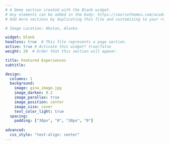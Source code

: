```yaml
---
# A Demo section created with the Blank widget.
# Any elements can be added in the body: https://sourcethemes.com/academic/docs/writing-markdown-latex/
# Add more sections by duplicating this file and customizing to your requirements.

# Image Location: Akutan, Alaska 

widget: blank  
headless: true  # This file represents a page section.
active: true # Activate this widget? true/false
weight: 20  # Order that this section will appear.

title: Featured Experiences
subtitle:

design:
  columns: 1
  background:
    image: gina_image.jpg
    image_darken: 0.2
    image_parallax: true
    image_position: center
    image_size: cover
    text_color_light: true
  spacing:
    padding: ["30px", "0", "30px", "0"]
    
advanced:
  css_style: "text-align: center"
---
```

